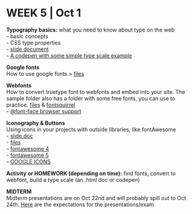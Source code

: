 <h1>WEEK 5 | Oct 1 </h1>
<p><strong>Typography basics:</strong> what you need to know about type on the web<br>
- basic concepts <br>
- CSS type properties<br>
- <a href="IntrotoWeb_W4_BasicTypography.pdf">slide document </a><br>
- <a href="http://codepen.io/miraalibek/pen/pozyqvv">A codepen with some simple type scale example </a></p>
<p><strong> Google fonts</strong> <br>
How to use google fonts > <a href="https://github.com/miraalibek/NYU_IDM_IntroToWeb/tree/master/W05_Oct1/google_fonts">files</a></p>
<p><strong> Webfonts</strong> <br>
How to convert truetype font to webfonts and embed into your site. The sample folder also has a folder with some free fonts, you can use to practice. <a href="https://github.com/miraalibek/NYU_IDM_IntroToWeb/tree/master/W05_Oct1/webfonts">files</a> & <a href="https://www.fontsquirrel.com/tools/webfont-generator">fontsquirrel</a><br>
- <a href="https://css-tricks.com/snippets/css/using-font-face/">@font-face browser support</a><br>


</p>
<p><strong>Iconography & Buttons</strong><br>
Using icons in your projects with outside libraries, like fontAwesome <br>
- <a href="IntrotoWeb_W4b_IconographyButtons.pdf">slide doc</a><br>
- <a href="https://github.com/miraalibek/NYU_IDM_IntroToWeb/tree/master/W05_Oct1/iconography">files</a><br>
- <a href="https://www.w3schools.com/icons/fontawesome_icons_intro.asp">fontawesome 4</a> <br>
- <a href="https://www.w3schools.com/icons/fontawesome5_intro.asp">fontawesome 5</a><BR>
- <a href="https://material.io/resources/icons">GOOGLE ICONS</a></p>


<p><strong>Activity or HOMEWORK (depending on time):</strong> find fonts, convert to webfont, build a type scale (an .html doc or codepen)</p>

<p><b>MIDTERM</b><br>
Midterm presentations are on Oct 22nd and will probably spill out to Oct 24th.  <a href="https://github.com/miraalibek/NYU_IDM_IntroToWeb/blob/master/Midterm_proposals.md">Here</a> are the expectations for the presentations/exam </p>
